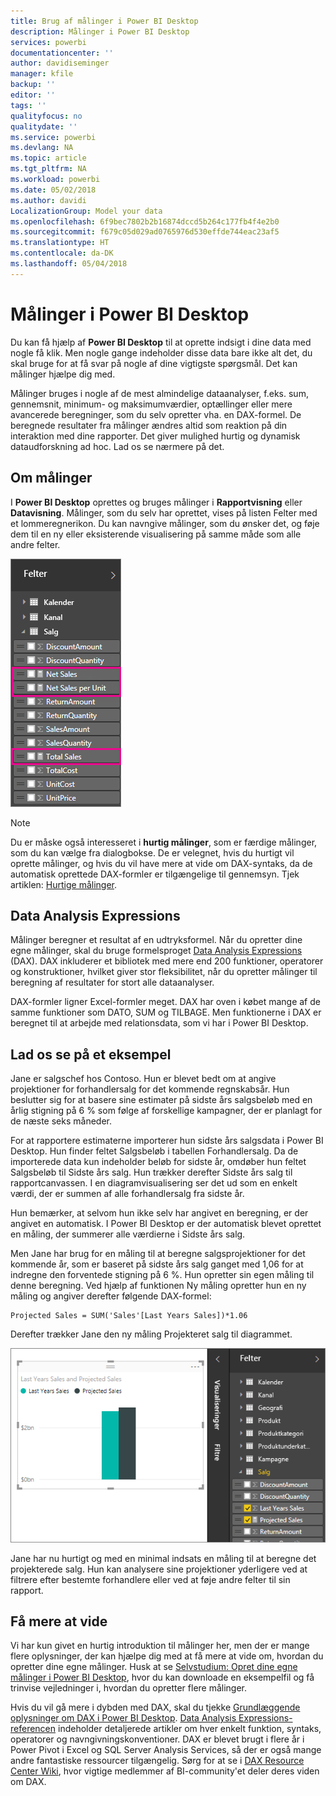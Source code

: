 ```yaml
---
title: Brug af målinger i Power BI Desktop
description: Målinger i Power BI Desktop
services: powerbi
documentationcenter: ''
author: davidiseminger
manager: kfile
backup: ''
editor: ''
tags: ''
qualityfocus: no
qualitydate: ''
ms.service: powerbi
ms.devlang: NA
ms.topic: article
ms.tgt_pltfrm: NA
ms.workload: powerbi
ms.date: 05/02/2018
ms.author: davidi
LocalizationGroup: Model your data
ms.openlocfilehash: 6f9bec7802b2b16874dccd5b264c177fb4f4e2b0
ms.sourcegitcommit: f679c05d029ad0765976d530effde744eac23af5
ms.translationtype: HT
ms.contentlocale: da-DK
ms.lasthandoff: 05/04/2018
---
```

# <a name="measures-in-power-bi-desktop"></a>Målinger i Power BI Desktop
Du kan få hjælp af **Power BI Desktop** til at oprette indsigt i dine data med nogle få klik. Men nogle gange indeholder disse data bare ikke alt det, du skal bruge for at få svar på nogle af dine vigtigste spørgsmål. Det kan målinger hjælpe dig med.

Målinger bruges i nogle af de mest almindelige dataanalyser, f.eks. sum, gennemsnit, minimum- og maksimumværdier, optællinger eller mere avancerede beregninger, som du selv opretter vha. en DAX-formel. De beregnede resultater fra målinger ændres altid som reaktion på din interaktion med dine rapporter. Det giver mulighed hurtig og dynamisk dataudforskning ad hoc. Lad os se nærmere på det.

## <a name="understanding-measures"></a>Om målinger
I **Power BI Desktop** oprettes og bruges målinger i **Rapportvisning** eller **Datavisning**. Målinger, som du selv har oprettet, vises på listen Felter med et lommeregnerikon. Du kan navngive målinger, som du ønsker det, og føje dem til en ny eller eksisterende visualisering på samme måde som alle andre felter.

![](media/desktop-measures/measuresinpbid_measinfieldlist.png)

> [!NOTE]
> Du er måske også interesseret i **hurtig målinger**, som er færdige målinger, som du kan vælge fra dialogbokse. De er velegnet, hvis du hurtigt vil oprette målinger, og hvis du vil have mere at vide om DAX-syntaks, da de automatisk oprettede DAX-formler er tilgængelige til gennemsyn. Tjek artiklen: [Hurtige målinger](desktop-quick-measures.md).
> 
> 

## <a name="data-analysis-expressions"></a>Data Analysis Expressions
Målinger beregner et resultat af en udtryksformel. Når du opretter dine egne målinger, skal du bruge formelsproget [Data Analysis Expressions](https://msdn.microsoft.com/library/gg413422.aspx) (DAX). DAX inkluderer et bibliotek med mere end 200 funktioner, operatorer og konstruktioner, hvilket giver stor fleksibilitet, når du opretter målinger til beregning af resultater for stort alle dataanalyser.

DAX-formler ligner Excel-formler meget. DAX har oven i købet mange af de samme funktioner som DATO, SUM og TILBAGE. Men funktionerne i DAX er beregnet til at arbejde med relationsdata, som vi har i Power BI Desktop.

## <a name="lets-look-at-an-example"></a>Lad os se på et eksempel
Jane er salgschef hos Contoso. Hun er blevet bedt om at angive projektioner for forhandlersalg for det kommende regnskabsår. Hun beslutter sig for at basere sine estimater på sidste års salgsbeløb med en årlig stigning på 6 % som følge af forskellige kampagner, der er planlagt for de næste seks måneder.

For at rapportere estimaterne importerer hun sidste års salgsdata i Power BI Desktop. Hun finder feltet Salgsbeløb i tabellen Forhandlersalg. Da de importerede data kun indeholder beløb for sidste år, omdøber hun feltet Salgsbeløb til Sidste års salg. Hun trækker derefter Sidste års salg til rapportcanvassen. I en diagramvisualisering ser det ud som en enkelt værdi, der er summen af alle forhandlersalg fra sidste år.

Hun bemærker, at selvom hun ikke selv har angivet en beregning, er der angivet en automatisk. I Power BI Desktop er der automatisk blevet oprettet en måling, der summerer alle værdierne i Sidste års salg.

Men Jane har brug for en måling til at beregne salgsprojektioner for det kommende år, som er baseret på sidste års salg ganget med 1,06 for at indregne den forventede stigning på 6 %. Hun opretter sin egen måling til denne beregning. Ved hjælp af funktionen Ny måling opretter hun en ny måling og angiver derefter følgende DAX-formel:

    Projected Sales = SUM('Sales'[Last Years Sales])*1.06

Derefter trækker Jane den ny måling Projekteret salg til diagrammet.

![](media/desktop-measures/measuresinpbid_lastyearsales.png)

Jane har nu hurtigt og med en minimal indsats en måling til at beregne det projekterede salg. Hun kan analysere sine projektioner yderligere ved at filtrere efter bestemte forhandlere eller ved at føje andre felter til sin rapport.

## <a name="learn-more"></a>Få mere at vide
Vi har kun givet en hurtig introduktion til målinger her, men der er mange flere oplysninger, der kan hjælpe dig med at få mere at vide om, hvordan du opretter dine egne målinger. Husk at se [Selvstudium: Opret dine egne målinger i Power BI Desktop](desktop-tutorial-create-measures.md), hvor du kan downloade en eksempelfil og få trinvise vejledninger i, hvordan du opretter flere målinger.  

Hvis du vil gå mere i dybden med DAX, skal du tjekke [Grundlæggende oplysninger om DAX i Power BI Desktop](desktop-quickstart-learn-dax-basics.md). [Data Analysis Expressions-referencen](https://msdn.microsoft.com/library/gg413422.aspx) indeholder detaljerede artikler om hver enkelt funktion, syntaks, operatorer og navngivningskonventioner. DAX er blevet brugt i flere år i Power Pivot i Excel og SQL Server Analysis Services, så der er også mange andre fantastiske ressourcer tilgængelig. Sørg for at se i [DAX Resource Center Wiki](http://social.technet.microsoft.com/wiki/contents/articles/1088.dax-resource-center.aspx), hvor vigtige medlemmer af BI-community'et deler deres viden om DAX.



